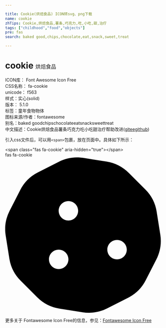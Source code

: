 ```yaml
---

title: Cookie(烘焙食品) ICON转svg、png下载
name: cookie
zhTips: Cookie,烘焙食品,薯条,巧克力,吃,小吃,甜,治疗
tags: ["childhood","food","objects"]
pre: fas
search: baked good,chips,chocolate,eat,snack,sweet,treat

---
```


# cookie  <small style="font-size: 60%;font-weight: 100">烘焙食品</small>


<div class="detail-page">
<p>
<span>
ICON库：
<span class="badge-secondary badge">Font Awesome Icon Free</span> 
</span>
<br/>
<span>
CSS名称：
<span class="badge-secondary badge">fa-cookie</span> 
</span>
<br/>
<span>
unicode：
<span class="badge-secondary badge">f563</span> 
<copy-btn content='f563' btn-title=""></copy-btn>
<copy-btn :content='String.fromCodePoint(parseInt("f563", 16))' btn-title="复制U"></copy-btn>
</span><br/><span>样式：<span class="badge-light badge">实心(solid)</span></span>
<br/>
<span>
版本：
<span class="badge-secondary badge">5.1.0</span> 
</span><br/><span>标签：<span class="badge-light badge"><router-link to="/tags/childhood.html">童年</router-link></span><span class="badge-light badge"><router-link to="/tags/food.html">食物</router-link></span><span class="badge-light badge"><router-link to="/tags/objects.html">物体</router-link></span></span>
<br/>
<span>图标来源/作者：<span class="badge-light badge">fontawesome</span></span> 
<br/>
<span>别名：<span class="badge-light badge">baked good</span><span class="badge-light badge">chips</span><span class="badge-light badge">chocolate</span><span class="badge-light badge">eat</span><span class="badge-light badge">snack</span><span class="badge-light badge">sweet</span><span class="badge-light badge">treat</span></span><br/><span class="zh-detail">中文描述：<span class="badge-primary badge">Cookie</span><span class="badge-primary badge">烘焙食品</span><span class="badge-primary badge">薯条</span><span class="badge-primary badge">巧克力</span><span class="badge-primary badge">吃</span><span class="badge-primary badge">小吃</span><span class="badge-primary badge">甜</span><span class="badge-primary badge">治疗</span><span class="help-link"><span>帮助改进</span>(<a href="https://gitee.com/liuwave/icon-helper/edit/master/json/fontawesome/solid/cookie.json" target="_blank" rel="noopener noreferrer">gitee</a><a href="https://github.com/liuwave/icon-helper/edit/master/json/fontawesome/solid/cookie.json" target="_blank" rel="noopener noreferrer">github</a></span>)</span><br/>
</p>
</div>
<div class="alert alert-dark">
  <i class="fas fa-cookie fa-xs"></i>
  <i class="fas fa-cookie fa-sm"></i>
  <i class="fas fa-cookie fa-lg"></i>
  <i class="fas fa-cookie fa-2x"></i>
  <i class="fas fa-cookie fa-3x"></i>
  <i class="fas fa-cookie fa-5x"></i>
  <i class="fas fa-cookie fa-7x"></i>
</div>
<div>
  <p>引入css文件后，可以用<code>&lt;span&gt;</code>包裹，放在页面中。具体如下所示：    
  </p>
  <div class="alert alert-primary" style="font-size: 14px">
    &lt;span class="fas fa-cookie" aria-hidden="true"&gt;&lt;/span&gt;
    <copy-btn content='<span class="fas fa-cookie" aria-hidden="true"></span>'></copy-btn>
  </div>
  <div class="alert alert-secondary">
    <i class="fas fa-cookie"
    style="font-size: 24px"
    aria-hidden="true"></i> fas fa-cookie
    <copy-btn content="fas fa-cookie" btn-title="复制图标名称"></copy-btn>
  </div>
</div>
<div id="svg" class="svg-wrap">
<svg xmlns="http://www.w3.org/2000/svg" viewBox="0 0 512 512"><path d="M510.37 254.79l-12.08-76.26a132.493 132.493 0 0 0-37.16-72.95l-54.76-54.75c-19.73-19.72-45.18-32.7-72.71-37.05l-76.7-12.15c-27.51-4.36-55.69.11-80.52 12.76L107.32 49.6a132.25 132.25 0 0 0-57.79 57.8l-35.1 68.88a132.602 132.602 0 0 0-12.82 80.94l12.08 76.27a132.493 132.493 0 0 0 37.16 72.95l54.76 54.75a132.087 132.087 0 0 0 72.71 37.05l76.7 12.14c27.51 4.36 55.69-.11 80.52-12.75l69.12-35.21a132.302 132.302 0 0 0 57.79-57.8l35.1-68.87c12.71-24.96 17.2-53.3 12.82-80.96zM176 368c-17.67 0-32-14.33-32-32s14.33-32 32-32 32 14.33 32 32-14.33 32-32 32zm32-160c-17.67 0-32-14.33-32-32s14.33-32 32-32 32 14.33 32 32-14.33 32-32 32zm160 128c-17.67 0-32-14.33-32-32s14.33-32 32-32 32 14.33 32 32-14.33 32-32 32z"/></svg>
</div>
<detail full-name='fa-cookie'></detail>
    
<div><p>更多关于  Fontawesome Icon Free的信息，参见：<a target="_blank" href="https://iconhelper.cn/fontawesome.html">Fontawesome Icon Free</a>
</p></div>
